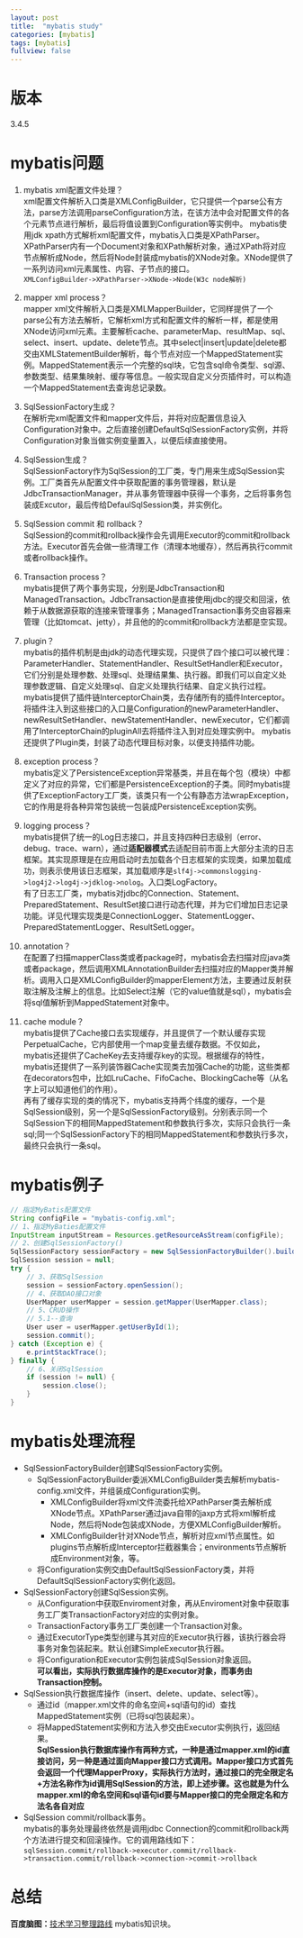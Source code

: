 ```yaml
---
layout: post
title:  "mybatis study"
categories: [mybatis]
tags: [mybatis]
fullview: false
---
```

# 版本
3.4.5

# mybatis问题

1. mybatis xml配置文件处理？  
   xml配置文件解析入口类是XMLConfigBuilder，它只提供一个parse公有方法，parse方法调用parseConfiguration方法，在该方法中会对配置文件的各个元素节点进行解析，最后将值设置到Configuration等实例中。
   mybatis使用jdk xpath方式解析xml配置文件，mybatis入口类是XPathParser。XPathParser内有一个Document对象和XPath解析对象，通过XPath将对应节点解析成Node，然后将Node封装成mybatis的XNode对象。XNode提供了一系列访问xml元素属性、内容、子节点的接口。  
   `XMLConfigBuilder->XPathParser->XNode->Node(W3c node解析)`
2. mapper xml process？  
   ​mapper xml文件解析入口类是XMLMapperBuilder，它同样提供了一个parse公有方法去解析，它解析xml方式和配置文件的解析一样，都是使用XNode访问xml元素。主要解析cache、parameterMap、resultMap、sql、select、insert、update、delete节点。其中select|insert|update|delete都交由XMLStatementBuilder解析，每个节点对应一个MappedStatement实例。MappedStatement表示一个完整的sql块，它包含sql命令类型、sql源、参数类型、结果集映射、缓存等信息。一般实现自定义分页插件时，可以构造一个MappedStatement去查询总记录数。

3. SqlSessionFactory生成？  
   在解析完xml配置文件和mapper文件后，并将对应配置信息设入Configuration对象中。之后直接创建DefaultSqlSessionFactory实例，并将Configuration对象当做实例变量置入，以便后续直接使用。

4. SqlSession生成？  
   SqlSessionFactory作为SqlSession的工厂类，专门用来生成SqlSession实例。工厂类首先从配置文件中获取配置的事务管理器，默认是JdbcTransactionManager，并从事务管理器中获得一个事务，之后将事务包装成Excutor，最后传给DefaulSqlSession类，并实例化。
5. SqlSession commit 和 rollback？  
   SqlSession的commit和rollback操作会先调用Executor的commit和rollback方法。Executor首先会做一些清理工作（清理本地缓存），然后再执行commit或者rollback操作。
6. Transaction process？  
   mybatis提供了两个事务实现，分别是JdbcTransaction和ManagedTransaction。JdbcTransaction是直接使用jdbc的提交和回滚，依赖于从数据源获取的连接来管理事务；ManagedTransaction事务交由容器来管理（比如tomcat、jetty），并且他的的commit和rollback方法都是空实现。
7. plugin？  
   mybatis的插件机制是由jdk的动态代理实现，只提供了四个接口可以被代理：ParameterHandler、StatementHandler、ResultSetHandler和Executor，它们分别是处理参数、处理sql、处理结果集、执行器。即我们可以自定义处理参数逻辑、自定义处理sql、自定义处理执行结果、自定义执行过程。  
   mybatis提供了插件链InterceptorChain类，去存储所有的插件Interceptor。将插件注入到这些接口的入口是Configuration的newParameterHandler、newResultSetHandler、newStatementHandler、newExecutor，它们都调用了InterceptorChain的pluginAll去将插件注入到对应处理实例中。
   mybatis还提供了Plugin类，封装了动态代理目标对象，以便支持插件功能。

8. exception process？  
   mybatis定义了PersistenceException异常基类，并且在每个包（模块）中都定义了对应的异常，它们都是PersistenceException的子类。同时mybatis提供了ExceptionFactory工厂类，该类只有一个公有静态方法wrapException，它的作用是将各种异常包装统一包装成PersistenceException实例。
9. logging process？  
  mybatis提供了统一的Log日志接口，并且支持四种日志级别（error、debug、trace、warn），通过**适配器模式**去适配目前市面上大部分主流的日志框架。其实现原理是在应用启动时去加载各个日志框架的实现类，如果加载成功，则表示使用该日志框架，其加载顺序是`slf4j->commonslogging->log4j2->log4j->jdklog->nolog`。入口类LogFactory。  
  有了日志工厂类，mybatis对jdbc的Connection、Statement、PreparedStatement、ResultSet接口进行动态代理，并为它们增加日志记录功能。详见代理实现类是ConnectionLogger、StatementLogger、PreparedStatementLogger、ResultSetLogger。
10. annotation？  
   在配置了扫描mapperClass类或者package时，mybatis会去扫描对应java类或者package，然后调用XMLAnnotationBuilder去扫描对应的Mapper类并解析。调用入口是XMLConfigBuilder的mapperElement方法，主要通过反射获取注解及注解上的信息。比如Select注解（它的value值就是sql），mybatis会将sql值解析到MappedStatement对象中。
11. cache module？  
   mybatis提供了Cache接口去实现缓存，并且提供了一个默认缓存实现PerpetualCache，它内部使用一个map变量去缓存数据。不仅如此，mybatis还提供了CacheKey去支持缓存key的实现。根据缓存的特性，mybatis还提供了一系列装饰器Cache实现类去加强Cache的功能，这些类都在decorators包中，比如LruCache、FifoCache、BlockingCache等（从名字上可以知道他们的作用）。  
   再有了缓存实现的类的情况下，mybatis支持两个纬度的缓存，一个是SqlSession级别，另一个是SqlSessionFactory级别。分别表示同一个SqlSession下的相同MappedStatement和参数执行多次，实际只会执行一条sql;同一个SqlSessionFactory下的相同MappedStatement和参数执行多次，最终只会执行一条sql。

#  mybatis例子

```java 
// 指定MyBatis配置文件
String configFile = "mybatis-config.xml";
// 1、指定MyBaties配置文件
InputStream inputStream = Resources.getResourceAsStream(configFile);
// 2、创建SqlSessionFactory()
SqlSessionFactory sessionFactory = new SqlSessionFactoryBuilder().build(inputStream);
SqlSession session = null;
try {
	// 3、获取SqlSession
	session = sessionFactory.openSession();
	// 4、获取DAO接口对象
	UserMapper userMapper = session.getMapper(UserMapper.class);
	// 5、CRUD操作
	// 5.1--查询
	User user = userMapper.getUserById(1);
	session.commit();
} catch (Exception e) {
	e.printStackTrace();
} finally {
	// 6、关闭SqlSession
	if (session != null) {
		session.close();
	}
}
```

#  mybatis处理流程
* SqlSessionFactoryBuilder创建SqlSessionFactory实例。
  * SqlSessionFactoryBuilder委派XMLConfigBuilder类去解析mybatis-config.xml文件，并组装成Configuration实例。
    * XMLConfigBuilder将xml文件流委托给XPathParser类去解析成XNode节点。XPathParser通过java自带的jaxp方式将xml解析成Node，然后将Node包装成XNode，方便XMLConfigBuilder解析。
    * XMLConfigBuilder针对XNode节点，解析对应xml节点属性。如plugins节点解析成Interceptor拦截器集合；environments节点解析成Environment对象，等。
  * 将Configuration实例交由DefaultSqlSessionFactory类，并将DefaultSqlSessionFactory实例化返回。
* SqlSessionFactory创建SqlSession实例。
  * 从Configuration中获取Enviroment对象，再从Enviroment对象中获取事务工厂类TransactionFactory对应的实例对象。
  * TransactionFactory事务工厂类创建一个Transaction对象。
  * 通过ExecutorType类型创建与其对应的Executor执行器，该执行器会将事务对象包装起来。默认创建SimpleExecutor执行器。
  * 将Configuration和Executor实例包装成SqlSession对象返回。  
    **可以看出，实际执行数据库操作的是Executor对象，而事务由Transaction控制。**
* SqlSession执行数据库操作（insert、delete、update、select等）。
  * 通过id（mapper.xml文件的命名空间+sql语句的id）查找MappedStatement实例（已将sql包装起来）。
  * 将MappedStatement实例和方法入参交由Executor实例执行，返回结果。  
    **SqlSession执行数据库操作有两种方式，一种是通过mapper.xml的id直接访问，另一种是通过面向Mapper接口方式调用。Mapper接口方式首先会返回一个代理MapperProxy，实际执行方法时，通过接口的完全限定名+方法名称作为id调用SqlSession的方法，即上述步骤。这也就是为什么mapper.xml的命名空间和sql语句id要与Mapper接口的完全限定名和方法名各自对应**
* SqlSession commit/rollback事务。  
  mybatis的事务处理最终依然是调用jdbc Connection的commit和rollback两个方法进行提交和回滚操作。它的调用路线如下：  
  `sqlSession.commit/rollback->executor.commit/rollback->transaction.commit/rollback->connection->commit->rollback`

#  总结
**百度脑图：**[技术学习整理路线](http://naotu.baidu.com/file/2eab9acbf1192229072dbc68eefe641b) mybatis知识块。
